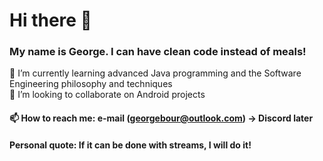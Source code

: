 # Hi there 👋

### My name is George. I can have clean code instead of meals!

🌱 I’m currently learning advanced Java programming and the Software Engineering philosophy and techniques  
👯 I’m looking to collaborate on Android projects
  
#### 📫 How to reach me: e-mail (georgebour@outlook.com) -> Discord later

#### Personal quote: If it can be done with streams, I will do it!


[](https://komarev.com/ghpvc/?username=Abductcows&color=green)
